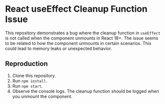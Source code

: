 # React useEffect Cleanup Function Issue

This repository demonstrates a bug where the cleanup function in `useEffect` is not called when the component unmounts in React 18+.  The issue seems to be related to how the component unmounts in certain scenarios. This could lead to memory leaks or unexpected behavior.

## Reproduction

1. Clone this repository.
2. Run `npm install`.
3. Run `npm start`.
4. Observe the console logs. The cleanup function should be logged when you unmount the component.